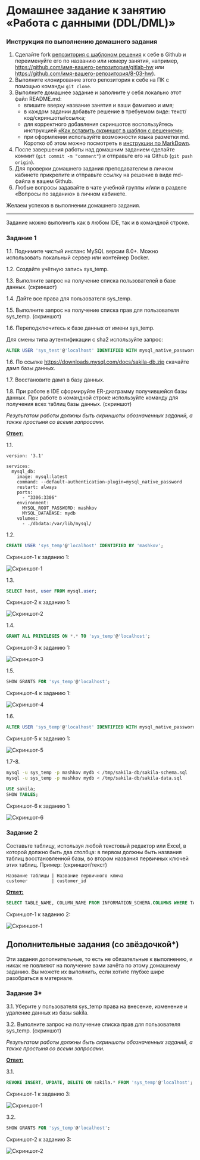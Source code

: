 # Домашнее задание к занятию «Работа с данными (DDL/DML)»

### Инструкция по выполнению домашнего задания

1. Сделайте fork [репозитория c шаблоном решения](https://github.com/netology-code/sys-pattern-homework) к себе в Github и переименуйте его по названию или номеру занятия, например, https://github.com/имя-вашего-репозитория/gitlab-hw или https://github.com/имя-вашего-репозитория/8-03-hw).
2. Выполните клонирование этого репозитория к себе на ПК с помощью команды `git clone`.
3. Выполните домашнее задание и заполните у себя локально этот файл README.md:
   - впишите вверху название занятия и ваши фамилию и имя;
   - в каждом задании добавьте решение в требуемом виде: текст/код/скриншоты/ссылка;
   - для корректного добавления скриншотов воспользуйтесь инструкцией [«Как вставить скриншот в шаблон с решением»](https://github.com/netology-code/sys-pattern-homework/blob/main/screen-instruction.md);
   - при оформлении используйте возможности языка разметки md. Коротко об этом можно посмотреть в [инструкции по MarkDown](https://github.com/netology-code/sys-pattern-homework/blob/main/md-instruction.md).
4. После завершения работы над домашним заданием сделайте коммит (`git commit -m "comment"`) и отправьте его на Github (`git push origin`).
5. Для проверки домашнего задания преподавателем в личном кабинете прикрепите и отправьте ссылку на решение в виде md-файла в вашем Github.
6. Любые вопросы задавайте в чате учебной группы и/или в разделе «Вопросы по заданию» в личном кабинете.

Желаем успехов в выполнении домашнего задания.

---

Задание можно выполнить как в любом IDE, так и в командной строке.

### Задание 1
1.1. Поднимите чистый инстанс MySQL версии 8.0+. Можно использовать локальный сервер или контейнер Docker.

1.2. Создайте учётную запись sys_temp. 

1.3. Выполните запрос на получение списка пользователей в базе данных. (скриншот)

1.4. Дайте все права для пользователя sys_temp. 

1.5. Выполните запрос на получение списка прав для пользователя sys_temp. (скриншот)

1.6. Переподключитесь к базе данных от имени sys_temp.

Для смены типа аутентификации с sha2 используйте запрос: 
```sql
ALTER USER 'sys_test'@'localhost' IDENTIFIED WITH mysql_native_password BY 'password';
```
1.6. По ссылке https://downloads.mysql.com/docs/sakila-db.zip скачайте дамп базы данных.

1.7. Восстановите дамп в базу данных.

1.8. При работе в IDE сформируйте ER-диаграмму получившейся базы данных. При работе в командной строке используйте команду для получения всех таблиц базы данных. (скриншот)

*Результатом работы должны быть скриншоты обозначенных заданий, а также простыня со всеми запросами.*


<ins>**Ответ:**</ins>

1.1.
```
version: '3.1'

services:
  mysql_db:
    image: mysql:latest
    command: --default-authentication-plugin=mysql_native_password
    restart: always
    ports:
      - "3306:3306"
    environment:
      MYSQL_ROOT_PASSWORD: mashkov
      MYSQL_DATABASE: mydb
    volumes:
      - ./dbdata:/var/lib/mysql/
```


1.2.
```sql
CREATE USER 'sys_temp'@'localhost' IDENTIFIED BY 'mashkov';
```
Скриншот-1 к заданию 1:

![Скриншот-1](https://github.com/alex31bel/sdb-homeworks/blob/main/img/12-2-1-1.PNG)


1.3.
```sql
SELECT host, user FROM mysql.user;
```
Скриншот-2 к заданию 1:

![Скриншот-2](https://github.com/alex31bel/sdb-homeworks/blob/main/img/12-2-1-2.PNG)


1.4.
```sql
GRANT ALL PRIVILEGES ON *.* TO 'sys_temp'@'localhost';
```
Скриншот-3 к заданию 1:

![Скриншот-3](https://github.com/alex31bel/sdb-homeworks/blob/main/img/12-2-1-3.PNG)


1.5.
```sql
SHOW GRANTS FOR 'sys_temp'@'localhost';
```
Скриншот-4 к заданию 1:

![Скриншот-4](https://github.com/alex31bel/sdb-homeworks/blob/main/img/12-2-1-4.PNG)


1.6.
```sql
ALTER USER 'sys_temp'@'localhost' IDENTIFIED WITH mysql_native_password BY 'mashkov';
```
Скриншот-5 к заданию 1:

![Скриншот-5](https://github.com/alex31bel/sdb-homeworks/blob/main/img/12-2-1-5.PNG)


1.7-8.
```bash
mysql -u sys_temp -p mashkov mydb < /tmp/sakila-db/sakila-schema.sql
mysql -u sys_temp -p mashkov mydb < /tmp/sakila-db/sakila-data.sql
```

```sql
USE sakila;
SHOW TABLES;
```
Скриншот-6 к заданию 1:

![Скриншот-6](https://github.com/alex31bel/sdb-homeworks/blob/main/img/12-2-1-6.PNG)


### Задание 2
Составьте таблицу, используя любой текстовый редактор или Excel, в которой должно быть два столбца: в первом должны быть названия таблиц восстановленной базы, во втором названия первичных ключей этих таблиц. Пример: (скриншот/текст)
```
Название таблицы | Название первичного ключа
customer         | customer_id
```


<ins>**Ответ:**</ins>

```sql
SELECT TABLE_NAME, COLUMN_NAME FROM INFORMATION_SCHEMA.COLUMNS WHERE TABLE_SCHEMA = 'sakila' AND COLUMN_KEY = 'PRI';
```
Скриншот-1 к заданию 2:

![Скриншот-1](https://github.com/alex31bel/sdb-homeworks/blob/main/img/12-2-2-1.PNG)



## Дополнительные задания (со звёздочкой*)
Эти задания дополнительные, то есть не обязательные к выполнению, и никак не повлияют на получение вами зачёта по этому домашнему заданию. Вы можете их выполнить, если хотите глубже шире разобраться в материале.

### Задание 3*
3.1. Уберите у пользователя sys_temp права на внесение, изменение и удаление данных из базы sakila.

3.2. Выполните запрос на получение списка прав для пользователя sys_temp. (скриншот)

*Результатом работы должны быть скриншоты обозначенных заданий, а также простыня со всеми запросами.*


<ins>**Ответ:**</ins>

3.1.
```sql
REVOKE INSERT, UPDATE, DELETE ON sakila.* FROM 'sys_temp'@'localhost';
```
Скриншот-1 к заданию 3:

![Скриншот-1](https://github.com/alex31bel/sdb-homeworks/blob/main/img/12-2-3-1.PNG)


3.2.
```sql
SHOW GRANTS FOR 'sys_temp'@'localhost';
```
Скриншот-2 к заданию 3:

![Скриншот-2](https://github.com/alex31bel/sdb-homeworks/blob/main/img/12-2-3-2.PNG)